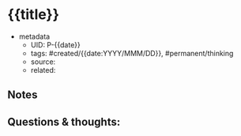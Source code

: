 # {{title}}

- metadata
	- UID: P-{{date}}
	- tags: #created/{{date:YYYY/MMM/DD}}, #permanent/thinking
	- source: 
	- related: 

## Notes


## Questions & thoughts:

